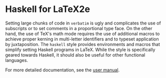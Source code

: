 Haskell for LaTeX2e
===================

Setting large chunks of code in `verbatim` is ugly and complicates the use of subscripts or to set comments in a proportional type face. On the other hand, the use of TeX's math mode requires the use of additional macros to achieve proper kerning in multi-letter identifiers and to typeset application by juxtaposition. The `haskell` style provides environments and macros that simplify setting Haskell programs in LaTeX. While the style is specifically geared towards Haskell, it should also be useful for other functional languages.

For more detailed documentation, see the [user manual](haskell-example.pdf).
